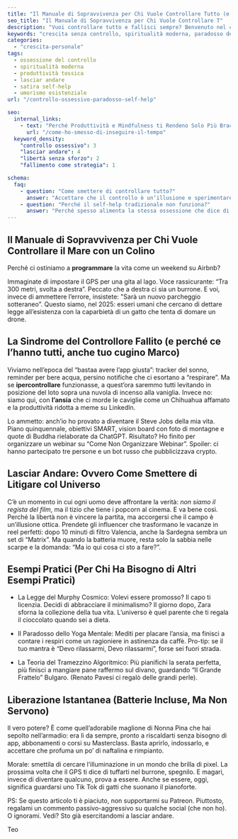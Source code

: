 ```yaml
---
title: "Il Manuale di Sopravvivenza per Chi Vuole Controllare Tutto (e Fallisce)"  
seo_title: "Il Manuale di Sopravvivenza per Chi Vuole Controllare T"
description: "Vuoi controllare tutto e fallisci sempre? Benvenuto nel club! Manuale di sopravvivenza per ex-robot ansiosi che vogliono mollare la presa."  
keywords: "crescita senza controllo, spiritualità moderna, paradosso della produttività, lasciar andare, umorismo esistenziale"  
categories:
  - "crescita-personale"
tags:  
  - ossessione del controllo  
  - spiritualità moderna  
  - produttività tossica  
  - lasciar andare  
  - satira self-help  
  - umorismo esistenziale  
url: "/controllo-ossessivo-paradosso-self-help"  

seo:  
  internal_links:  
    - text: "Perché Produttività e Mindfulness ti Rendeno Solo Più Bracco"  
      url: "/come-ho-smesso-di-inseguire-il-tempo"  
  keyword_density:  
    "controllo ossessivo": 3  
    "lasciar andare": 4  
    "libertà senza sforzo": 2  
    "fallimento come strategia": 1  

schema:  
  faq:  
    - question: "Come smettere di controllare tutto?"  
      answer: "Accettare che il controllo è un’illusione e sperimentare il fallimento senza paura."  
    - question: "Perché il self-help tradizionale non funziona?"  
      answer: "Perché spesso alimenta la stessa ossessione che dice di voler curare: il controllo su sé stessi."  
---
```

## Il Manuale di Sopravvivenza per Chi Vuole Controllare il Mare con un Colino

Perché ci ostiniamo a **programmare** la vita come un weekend su Airbnb?

Immaginate di impostare il GPS per una gita al lago. Voce rassicurante: “Tra 300 metri, svolta a destra”. Peccato che a destra ci sia un burrone. E voi, invece di ammettere l’errore, insistete:  "Sarà un nuovo parcheggio sotteraneo”. Questo siamo, nel 2025: esseri umani che cercano di dettare legge all’esistenza con la caparbietà di un gatto che tenta di domare un drone.

## La Sindrome del Controllore Fallito (e perché ce l’hanno tutti, anche tuo cugino Marco)

Viviamo nell’epoca del “bastaa avere l’app giusta”: tracker del sonno, reminder per bere acqua, persino notifiche che ci esortano a “respirare”. Ma se **ipercontrollare** funzionasse, a quest’ora saremmo tutti levitando in posizione del loto sopra una nuvola di incenso alla vaniglia. Invece no: siamo qui, con **l’ansia** che ci morde le caviglie come un Chihuahua affamato e la produttività ridotta a meme su LinkedIn.

Lo ammetto: anch’io ho provato a diventare il Steve Jobs della mia vita. Piano quinquennale, obiettivi SMART, vision board con foto di montagne e quote di Buddha rielaborate da ChatGPT. Risultato? Ho finito per organizzare un webinar su “Come Non Organizzare Webinar”. Spoiler: ci hanno partecipato tre persone e un bot russo che pubblicizzava crypto.

## Lasciar Andare: Ovvero Come Smettere di Litigare col Universo

C’è un momento in cui ogni uomo deve affrontare la verità: *non siamo il regista del film*, ma il tizio che tiene i popcorn al cinema. E va bene così. Perché la libertà non è vincere la partita, ma accorgersi che il campo è un’illusione ottica. Prendete gli influencer che trasformano le vacanze in reel perfetti: dopo 10 minuti di filtro Valencia, anche la Sardegna sembra un set di “Matrix”. Ma quando la batteria muore, resta solo la sabbia nelle scarpe e la domanda: “Ma io qui cosa ci sto a fare?”.

## Esempi Pratici (Per Chi Ha Bisogno di Altri Esempi Pratici)

- La Legge del Murphy Cosmico: Volevi essere promosso? Il capo ti licenzia. Decidi di abbracciare il minimalismo? Il giorno dopo, Zara sforna la collezione della tua vita. L’universo è quel parente che ti regala il cioccolato quando sei a dieta.

- Il Paradosso dello Yoga Mentale: Mediti per placare l’ansia, ma finisci a contare i respiri come un ragioniere in astinenza da caffè. Pro-tip: se il tuo mantra è “Devo rilassarmi, Devo rilassarmi”, forse sei fuori strada.

- La Teoria del Tramezzino Algoritmico: Più pianifichi la serata perfetta, più finisci a mangiare pane raffermo sul divano, guardando “Il Grande Frattelo” Bulgaro. (Renato Pavesi ci regalò delle grandi perle).

## Liberazione Istantanea (Batterie Incluse, Ma Non Servono)

Il vero potere? È come quell’adorabile maglione di Nonna Pina che hai sepolto nell’armadio: era lì da sempre, pronto a riscaldarti senza bisogno di app, abbonamenti o corsi su Masterclass. Basta aprirlo, indossarlo, e accettare che profuma un po’ di naftalina e rimpianto.

Morale: smettila di cercare l’illuminazione in un mondo che brilla di pixel. La prossima volta che il GPS ti dice di tuffarti nel burrone, spegnilo. E magari, invece di diventare qualcuno, prova a essere. Anche se essere, oggi, significa guardarsi uno Tik Tok di gatti che suonano il pianoforte.

PS: Se questo articolo ti è piaciuto, non supportarmi su Patreon. Piuttosto, regalami un commento passivo-aggressivo su qualche social (che non ho). O ignorami. Vedi? Sto già esercitandomi a lasciar andare.

Teo